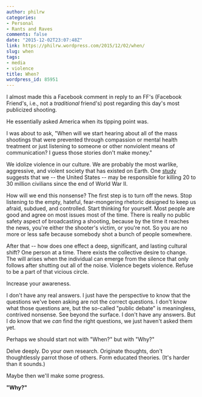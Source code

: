 ```yaml
---
author: philrw
categories:
- Personal
- Rants and Raves
comments: false
date: "2015-12-02T23:07:48Z"
link: https://philrw.wordpress.com/2015/12/02/when/
slug: when
tags:
- media
- violence
title: When?
wordpress_id: 85951
---
```


I almost made this a Facebook comment in reply to an FF's (Facebook Friend's, i.e., not a _traditional_ friend's) post regarding this day's most publicized shooting.

He essentially asked America when its tipping point was.

I was about to ask, "When will we start hearing about all of the mass shootings that were prevented through compassion or mental health treatment or just listening to someone or other nonviolent means of communication? I guess those stories don't make money."<!--more-->

We idolize violence in our culture. We are probably the most warlike, aggressive, and violent society that has existed on Earth. One [study](http://www.sott.net/article/273517-Study-US-regime-has-killed-20-30-million-people-since-World-War-Two) suggests that we -- the United States -- may be responsible for killing 20 to 30 million civilians since the end of World War II.

How will we end this nonsense? The first step is to turn off the news. Stop listening to the empty, hateful, fear-mongering rhetoric designed to keep us afraid, subdued, and controlled. Start thinking for yourself. Most people are good and agree on most issues most of the time. There is really no public safety aspect of broadcasting a shooting, because by the time it reaches the news, you're either the shooter's victim, or you're not. So you are no more or less safe because somebody shot a bunch of people somewhere.

After that -- how does one effect a deep, significant, and lasting cultural shift? One person at a time. There exists the collective desire to change. The will arises when the individual can emerge from the silence that only follows after shutting out all of the noise. Violence begets violence. Refuse to be a part of that vicious circle.

Increase your awareness.

I don't have any real answers. I just have the perspective to know that the questions we've been asking are not the correct questions. I don't know what those questions are, but the so-called "public debate" is meaningless, contrived nonsense. See beyond the surface. I don't have any answers. But I do know that we _can_ find the right questions, we just haven't asked them yet.

Perhaps we should start not with "When?" but with "Why?"

Delve deeply. Do your own research. Originate thoughts, don't thoughtlessly parrot those of others. Form educated theories. (It's harder than it sounds.)

Maybe then we'll make some progress.

**"Why?"**


